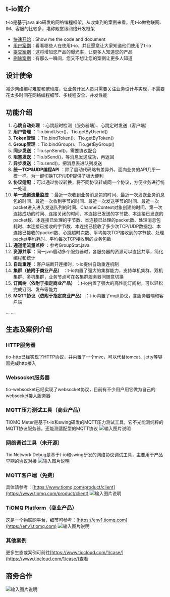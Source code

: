 ## t-io简介
t-io是基于java aio研发的网络编程框架，从收集到的案例来看，用t-io做物联网、IM、客服的比较多，堪称殿堂级网络开发框架
- [快速开始](https://www.tiomq.com/books/doc/126/1013)：Show me the code and document
- [用户案例](https://www.tiomq.com/books/doc/36/1017)：看看哪些人在使用t-io，并且愿意让大家知道他们使用了t-io
- [提交案例](https://www.tiomq.com/books/doc/36/1135)：这将增加您产品的曝光率，让更多人知道您的产品
- [删除案例](https://www.tiomq.com/books/doc/36/1202)：有那么一瞬间，您又不想让您的案例让更多人知道

## 设计使命
减少网络编程难度和繁琐度，让业务开发人员只需要关注业务设计与实现，不需要花太多时间在网络编程细节、多线程安全、并发性能

## 功能介绍
1.  **心跳自动处理** ：心跳超时检测（服务器端）、心跳定时发送（客户端）
1.  **用户管理** ：Tio.bindUser()、Tio.getByUserid()
1.  **Token管理** ：Tio.bindToken()、Tio.getByToken()
1.  **Group管理** ：Tio.bindGroup()、Tio.getByGroup()
1.  **同步发送** ：Tio.synSend()，需要协议配合
1.  **阻塞发送** ：Tio.bSend()，等消息发送成功，再返回
1.  **异步发送** ：Tio.send()，把消息丢进队列发送
1.  **统一TCP&UDP编程API** ：除了启动代码略有差异外，面向业务的API几乎一模一样。为一键切换TCP/UDP提供了极大便利
1.  **协议适配** ：可以通过协议转换，将不同协议转成同一个协议，方便业务进行统一处理
1.  **单一通道流量监控** ：最近一次收到业务消息包的时间、最近一次发送业务消息包的时间、最近一次收到字节的时间、最近一次发送字节的时间、最近一次packet进入进入发送队列的时间、ChannelContext对象创建的时间、第一次连接成功的时间、连接关闭的时间、本连接已发送的字节数、本连接已发送的packet数、本连接已处理的字节数、本连接已处理的packet数、处理消息包耗时、本连接已接收的字节数、本连接已接收了多少次TCP/UDP数据包、本连接已接收的packet数、心跳超时次数、平均每次TCP接收到的字节数、处理packet平均耗时、平均每次TCP接收到的业务包数
1.  **通道组流量监控** ：参考GroupStat.java
1.  **资源共享** ：同一jvm启动多个服务器时，各服务器的资源可以直接共享，简化编程和统计
1.  **自动重连** ：客户端断开连接时，t-io提供自动重连机制
1.  **集群（依附于商业产品）** ：t-io内置了强大的集群能力，支持单机集群、双机集群、多机集群，业务节点可在各集群服务器间随意切换
1.  **订阅树（依附于指定商业产品）** ：t-io内置了强大的高性能订阅树，可以轻松完成订阅、发布等能力
1.  **MQTT协议（依附于指定商业产品）** ：t-io内置了mqtt协议，含服务器端和客户端

... ...

## 生态及案例介绍
### HTTP服务器
tio-http已经实现了HTTP协议，并内置了一个mvc，可以代替tomcat、jetty等容器完成http接入

### Websocket服务器
tio-websocket已经实现了websocket协议，目前有不少用户用它做为自己的websocket接入服务器

### MQTT压力测试工具（商业产品）
TiOMQ Meter是基于t-io和swing研发的MQTT压力测试工具，它不光能测纯粹的MQTT协议服务器，还能测适配型的MQTT协议
![输入图片说明](https://res.tiocloud.com/202405/tiomq/doc/img/50/8931/1119484/88097537/74541310905/43/103347/1787672144549912576.png)

### 网络调试工具（未开源）
Tio Network Debug是基于t-io和swing研发的网络协议调试工具，主要用于产品早期的协议对接
![输入图片说明](https://res.tiocloud.com/202312/tiomq/doc/img/50/8931/1119484/88097537/74541310905/45/193509/1733087818730840064.png)

### MQTT客户端（免费）
具体请参考：[https://www.tiomq.com/product/client](https://www.tiomq.com/product/client)
![输入图片说明](https://res.tiocloud.com/202405/tiomq/doc/img/50/8931/1119484/88097537/74541310905/13/104103/1787673973295816704.png)

### TiOMQ Platform（商业产品）
这是一个物联网平台，细节可参考：[https://env1.tiomq.com](https://env1.tiomq.com)
![输入图片说明](https://res.tiocloud.com/202405/tiomq/doc/img/50/8931/1119484/88097537/74541310905/89/104318/1787674538654441472.png)

### 其他案例
更多生态或案例可前往[https://www.tiocloud.com/1/case/](https://www.tiocloud.com/1/case/)查看

## 商务合作
![输入图片说明](https://www.tiocloud.com/1/imgs/product/ercode2.png?8888)
